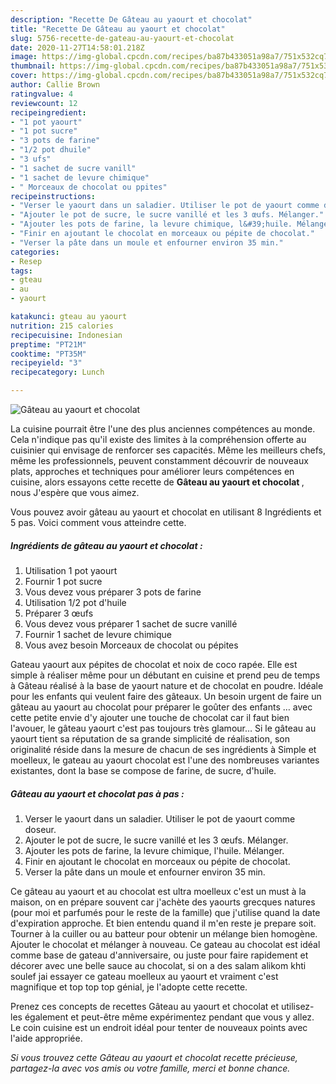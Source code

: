 ```yaml
---
description: "Recette De Gâteau au yaourt et chocolat"
title: "Recette De Gâteau au yaourt et chocolat"
slug: 5756-recette-de-gateau-au-yaourt-et-chocolat
date: 2020-11-27T14:58:01.218Z
image: https://img-global.cpcdn.com/recipes/ba87b433051a98a7/751x532cq70/gateau-au-yaourt-et-chocolat-photo-principale-de-la-recette.jpg
thumbnail: https://img-global.cpcdn.com/recipes/ba87b433051a98a7/751x532cq70/gateau-au-yaourt-et-chocolat-photo-principale-de-la-recette.jpg
cover: https://img-global.cpcdn.com/recipes/ba87b433051a98a7/751x532cq70/gateau-au-yaourt-et-chocolat-photo-principale-de-la-recette.jpg
author: Callie Brown
ratingvalue: 4
reviewcount: 12
recipeingredient:
- "1 pot yaourt"
- "1 pot sucre"
- "3 pots de farine"
- "1/2 pot dhuile"
- "3 ufs"
- "1 sachet de sucre vanill"
- "1 sachet de levure chimique"
- " Morceaux de chocolat ou ppites"
recipeinstructions:
- "Verser le yaourt dans un saladier. Utiliser le pot de yaourt comme doseur."
- "Ajouter le pot de sucre, le sucre vanillé et les 3 œufs. Mélanger."
- "Ajouter les pots de farine, la levure chimique, l&#39;huile. Mélanger."
- "Finir en ajoutant le chocolat en morceaux ou pépite de chocolat."
- "Verser la pâte dans un moule et enfourner environ 35 min."
categories:
- Resep
tags:
- gteau
- au
- yaourt

katakunci: gteau au yaourt 
nutrition: 215 calories
recipecuisine: Indonesian
preptime: "PT21M"
cooktime: "PT35M"
recipeyield: "3"
recipecategory: Lunch

---
```



![Gâteau au yaourt et chocolat](https://img-global.cpcdn.com/recipes/ba87b433051a98a7/751x532cq70/gateau-au-yaourt-et-chocolat-photo-principale-de-la-recette.jpg)

La cuisine pourrait être l'une des plus anciennes compétences au monde. Cela n'indique pas qu'il existe des limites à la compréhension offerte au cuisinier qui envisage de renforcer ses capacités. Même les meilleurs chefs, même les professionnels, peuvent constamment découvrir de nouveaux plats, approches et techniques pour améliorer leurs compétences en cuisine, alors essayons cette recette de <strong> Gâteau au yaourt et chocolat </strong>, nous J'espère que vous aimez.

<!--inarticleads1-->

Vous pouvez avoir gâteau au yaourt et chocolat en utilisant 8 Ingrédients et 5 pas. Voici comment vous atteindre cette.

##### Ingrédients de gâteau au yaourt et chocolat :

1. Utilisation 1 pot yaourt
1. Fournir 1 pot sucre
1. Vous devez vous préparer 3 pots de farine
1. Utilisation 1/2 pot d&#39;huile
1. Préparer 3 œufs
1. Vous devez vous préparer 1 sachet de sucre vanillé
1. Fournir 1 sachet de levure chimique
1. Vous avez besoin  Morceaux de chocolat ou pépites


Gateau yaourt aux pépites de chocolat et noix de coco rapée. Elle est simple à réaliser même pour un débutant en cuisine et prend peu de temps à Gâteau réalisé à la base de yaourt nature et de chocolat en poudre. Idéale pour les enfants qui veulent faire des gâteaux. Un besoin urgent de faire un gâteau au yaourt au chocolat pour préparer le goûter des enfants … avec cette petite envie d&#39;y ajouter une touche de chocolat car il faut bien l&#39;avouer, le gâteau yaourt c&#39;est pas toujours très glamour… Si le gâteau au yaourt tient sa réputation de sa grande simplicité de réalisation, son originalité réside dans la mesure de chacun de ses ingrédients à Simple et moelleux, le gateau au yaourt chocolat est l&#39;une des nombreuses variantes existantes, dont la base se compose de farine, de sucre, d&#39;huile. 

<!--inarticleads2-->

##### Gâteau au yaourt et chocolat pas à pas :

1. Verser le yaourt dans un saladier. Utiliser le pot de yaourt comme doseur.
1. Ajouter le pot de sucre, le sucre vanillé et les 3 œufs. Mélanger.
1. Ajouter les pots de farine, la levure chimique, l&#39;huile. Mélanger.
1. Finir en ajoutant le chocolat en morceaux ou pépite de chocolat.
1. Verser la pâte dans un moule et enfourner environ 35 min.


Ce gâteau au yaourt et au chocolat est ultra moelleux c&#39;est un must à la maison, on en prépare souvent car j&#39;achète des yaourts grecques natures (pour moi et parfumés pour le reste de la famille) que j&#39;utilise quand la date d&#39;expiration approche. Et bien entendu quand il m&#39;en reste je prepare soit. Tourner à la cuiller ou au batteur pour obtenir un mélange bien homogène. Ajouter le chocolat et mélanger à nouveau. Ce gateau au chocolat est idéal comme base de gateau d&#39;anniversaire, ou juste pour faire rapidement et décorer avec une belle sauce au chocolat, si on a des salam alikom khti soulef jai essayer ce gateau moelleux au yaourt et vraiment c&#39;est magnifique et top top top génial, je l&#39;adopte cette recette. 

<!--inarticleads1-->

<p>
Prenez ces concepts de recettes Gâteau au yaourt et chocolat et utilisez-les également et peut-être même expérimentez pendant que vous y allez. Le coin cuisine est un endroit idéal pour tenter de nouveaux points avec l'aide appropriée.
</p>

<p>
<i>Si vous trouvez cette Gâteau au yaourt et chocolat recette précieuse, partagez-la avec vos amis ou votre famille, merci et bonne chance.</i>
</p>
